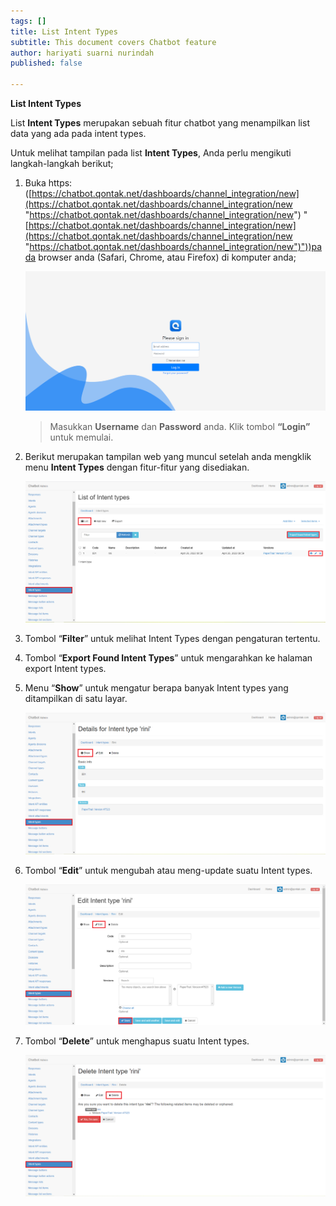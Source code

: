 ```yaml
---
tags: []
title: List Intent Types
subtitle: This document covers Chatbot feature
author: hariyati suarni nurindah
published: false

---
```

**List Intent Types**

List **Intent Types** merupakan sebuah fitur chatbot yang menampilkan list data yang ada pada intent types.

Untuk melihat tampilan pada list **Intent Types**, Anda perlu mengikuti langkah-langkah berikut;

1. Buka https: ([https://chatbot.qontak.net/dashboards/channel_integration/new](https://chatbot.qontak.net/dashboards/channel_integration/new "https://chatbot.qontak.net/dashboards/channel_integration/new") "[https://chatbot.qontak.net/dashboards/channel_integration/new](https://chatbot.qontak.net/dashboards/channel_integration/new "https://chatbot.qontak.net/dashboards/channel_integration/new")"))pada browser anda (Safari, Chrome, atau Firefox) di komputer anda;

   ![](/uploads/channell.PNG)

   > Masukkan **Username** dan **Password** anda. Klik tombol **“Login”** untuk memulai.
2. Berikut merupakan tampilan web yang muncul setelah anda mengklik menu **Intent Types** dengan fitur-fitur yang disediakan.

   ![](/uploads/intent-types1.PNG)
3. Tombol “**Filter**” untuk melihat Intent Types dengan pengaturan tertentu.
4. Tombol “**Export Found Intent Types**” untuk mengarahkan ke halaman export Intent types.
5. Menu “**Show**” untuk mengatur berapa banyak Intent types yang ditampilkan di satu layar.

   ![](/uploads/intent-types2.PNG)
6. Tombol “**Edit**” untuk mengubah atau meng-update suatu Intent types.

   ![](/uploads/intent-types3.PNG)
7. Tombol “**Delete**” untuk menghapus suatu Intent types.

   ![](/uploads/intent-types4.PNG)
